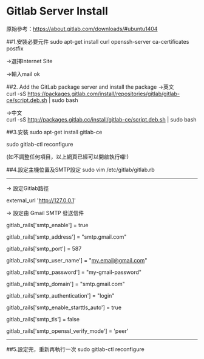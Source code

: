 # Gitlab Server Install
原始參考：https://about.gitlab.com/downloads/#ubuntu1404

##1.安裝必要元件
sudo apt-get install curl openssh-server ca-certificates postfix

→選擇Internet Site

→輸入mail ok

##2. Add the GitLab package server and install the package
→英文   
curl -sS https://packages.gitlab.com/install/repositories/gitlab/gitlab-ce/script.deb.sh | sudo bash

→中文   
curl -sS http://packages.gitlab.cc/install/gitlab-ce/script.deb.sh | sudo bash

##3.安裝
sudo apt-get install gitlab-ce

sudo gitlab-ctl reconfigure

(如不調整任何項目，以上網頁已經可以開啟執行囉!)

##4.設定主機位置及SMTP設定
sudo vim /etc/gitlab/gitlab.rb

********************************************************
→ 設定Gitlab路徑

external_url 'http://127.0.0.1'

→ 設定由 Gmail SMTP 發送信件

gitlab_rails['smtp_enable'] = true

gitlab_rails['smtp_address'] = "smtp.gmail.com"

gitlab_rails['smtp_port'] = 587

gitlab_rails['smtp_user_name'] = "my.email@gmail.com"

gitlab_rails['smtp_password'] = "my-gmail-password"

gitlab_rails['smtp_domain'] = "smtp.gmail.com"

gitlab_rails['smtp_authentication'] = "login"

gitlab_rails['smtp_enable_starttls_auto'] = true

gitlab_rails['smtp_tls'] = false

gitlab_rails['smtp_openssl_verify_mode'] = 'peer'

********************************************************

##5.設定完，重新再執行一次
sudo gitlab-ctl reconfigure
